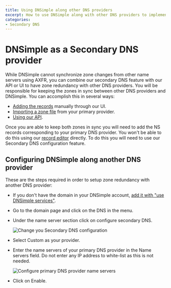 ```yaml
---
title: Using DNSimple along other DNS providers
excerpt: How to use DNSimple along with other DNS providers to implement zone redundancy.
categories:
- Secondary DNS
---
```


# DNSimple as a Secondary DNS provider

While DNSimple cannot synchronize zone changes from other name servers using AXFR, you can combine our secondary DNS feature with our API or UI to have zone redundancy with other DNS providers. You will be responsible for keeping the zones in sync between other DNS providers and DNSimple. You can accomplish this in several ways:

- [Adding the records](/articles/record-editor/) manually through our UI.
- [Importing a zone file](/articles/zone-files/#importing-records-from-a-zone-file) from your primary provider.
- [Using our API](https://developer.dnsimple.com/v2).

Once you are able to keep both zones in sync you will need to add the NS records corresponding to your primary DNS provider. You won't be able to do this using our [record editor](/articles/record-editor/) directly. To do this you will need to use our Secondary DNS configuration feature.

## Configuring DNSimple along another DNS provider

These are the steps required in order to setup zone redundancy with another DNS provider:

- If you don't have the domain in your DNSimple account, [add it with "use DNSimple services"](/articles/adding-domain/).
- Go to the domain page and click on the DNS in the menu.
- Under the name server section click on <label>configure secondary DNS</label>.

  ![Change you Secondary DNS configuration](/files/secondary-dnsimple-slave-1.jpg)

- Select <label>Custom</label> as your provider.
- Enter the name servers of your primary DNS provider in the <label>Name servers</label> field. Do not enter any IP address to white-list as this is not needed.

  ![Configure primary DNS provider name servers](/files/secondary-dnsimple-slave-2.jpg)

- Click on <label>Enable</label>.
